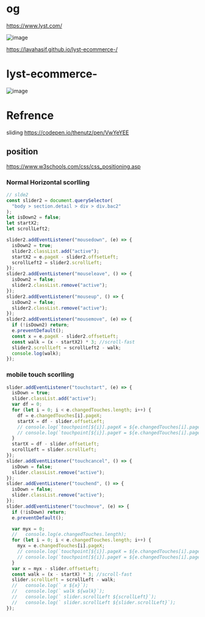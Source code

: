 # og

https://www.lyst.com/

![image](https://user-images.githubusercontent.com/22430922/208054099-940703c7-d69b-4476-9a1a-afc743ecdd2e.png)

https://lavahasif.github.io/lyst-ecommerce-/

# lyst-ecommerce-

![image](https://user-images.githubusercontent.com/22430922/208053920-507b2b9d-cc58-425d-8ef9-b0fe28192684.png)

# Refrence

sliding
https://codepen.io/thenutz/pen/VwYeYEE

## position

https://www.w3schools.com/css/css_positioning.asp

### Normal Horizontal scorlling

```js
// slde2
const slider2 = document.querySelector(
  "body > section.detail > div > div.bac2"
);
let isDown2 = false;
let startX2;
let scrollLeft2;

slider2.addEventListener("mousedown", (e) => {
  isDown2 = true;
  slider2.classList.add("active");
  startX2 = e.pageX - slider2.offsetLeft;
  scrollLeft2 = slider2.scrollLeft;
});
slider2.addEventListener("mouseleave", () => {
  isDown2 = false;
  slider2.classList.remove("active");
});
slider2.addEventListener("mouseup", () => {
  isDown2 = false;
  slider2.classList.remove("active");
});
slider2.addEventListener("mousemove", (e) => {
  if (!isDown2) return;
  e.preventDefault();
  const x = e.pageX - slider2.offsetLeft;
  const walk = (x - startX2) * 3; //scroll-fast
  slider2.scrollLeft = scrollLeft2 - walk;
  console.log(walk);
});
```

### mobile touch scorlling

```js
slider.addEventListener("touchstart", (e) => {
  isDown = true;
  slider.classList.add("active");
  var df = 0;
  for (let i = 0; i < e.changedTouches.length; i++) {
    df = e.changedTouches[i].pageX;
    startX = df - slider.offsetLeft;
    // console.log(`touchpoint[${i}].pageX = ${e.changedTouches[i].pageX}`);
    // console.log(`touchpoint[${i}].pageY = ${e.changedTouches[i].pageY}`);
  }
  startX = df - slider.offsetLeft;
  scrollLeft = slider.scrollLeft;
});
slider.addEventListener("touchcancel", () => {
  isDown = false;
  slider.classList.remove("active");
});
slider.addEventListener("touchend", () => {
  isDown = false;
  slider.classList.remove("active");
});
slider.addEventListener("touchmove", (e) => {
  if (!isDown) return;
  e.preventDefault();

  var myx = 0;
  //   console.log(e.changedTouches.length);
  for (let i = 0; i < e.changedTouches.length; i++) {
    myx = e.changedTouches[i].pageX;
    // console.log(`touchpoint[${i}].pageX = ${e.changedTouches[i].pageX}`);
    // console.log(`touchpoint[${i}].pageY = ${e.changedTouches[i].pageY}`);
  }
  var x = myx - slider.offsetLeft;
  const walk = (x - startX) * 3; //scroll-fast
  slider.scrollLeft = scrollLeft - walk;
  //   console.log(` x ${x}`);
  //   console.log(` walk ${walk}`);
  //   console.log(` slider.scrollLeft ${scrollLeft}`);
  //   console.log(` slider.scrollLeft ${slider.scrollLeft}`);
});
```
